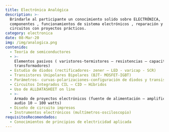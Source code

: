 ```yaml
---
title: Electrónica Analógica
description: >-
  Brindarle al participante un conocimiento solido sobre ELECTRÓNICA,  testeo de
  componentes , funcionamientos de sistema electrónicos , reparación y armado de
  circuitos con proyectos prácticos.
category: electronica
date: 08-Mar-20
img: /img/analogica.png
contenido:
  - Teoría de semiconductores
  - >-
    Elementos pasivos ( varistores-termistores – resistencias – capacitores –
    transformadores)
  - Estudio de diodos (rectificadores- zener – LED - varicap - SCR)
  - Transistores Unipolares Bipolares (BJT- MOSFET-IGBT)
  - Parámetros- curvas-polarizaciones-configuración de diodos y transistores
  - Circuitos Integrados CIL – CID – Híbridos
  - Uso de ALLDATASHEET on line
  - >-
    Armado de proyectos electrónicos (fuente de alimentación – amplificador de
    audio 10 – 100 watts)
  - Diseño de circuito impresos
  - Instrumentos electrónicos (multímetros-osciloscopio)
requisitosRecomendados:
  - Conocimientos de principios de electricidad aplicada
---
```



